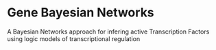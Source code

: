 # Gene Bayesian Networks

A Bayesian Networks approach for infering active Transcription Factors
using logic models of transcriptional regulation